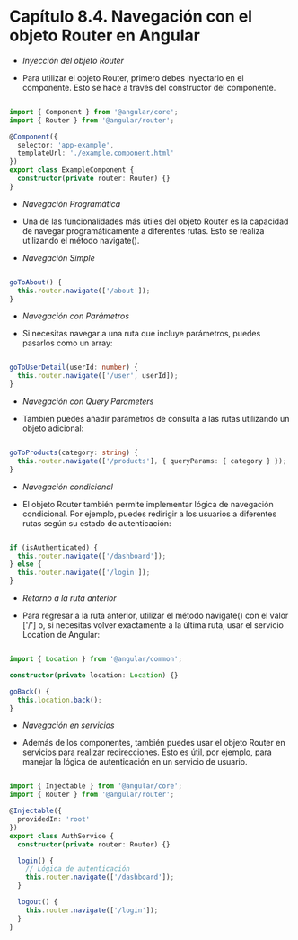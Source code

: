 # Capítulo 8.4. Navegación con el objeto Router en Angular

- *Inyección del objeto Router*

- Para utilizar el objeto Router, primero debes inyectarlo en el componente. Esto se hace a través del constructor del componente.

```typescript

import { Component } from '@angular/core';
import { Router } from '@angular/router';

@Component({
  selector: 'app-example',
  templateUrl: './example.component.html'
})
export class ExampleComponent {
  constructor(private router: Router) {}
}

```

- *Navegación Programática*

- Una de las funcionalidades más útiles del objeto Router es la capacidad de navegar programáticamente a diferentes rutas. Esto se realiza utilizando el método navigate().

- *Navegación Simple*
```typescript

goToAbout() {
  this.router.navigate(['/about']);
}
```

- *Navegación con Parámetros*

- Si necesitas navegar a una ruta que incluye parámetros, puedes pasarlos como un array:

```typescript

goToUserDetail(userId: number) {
  this.router.navigate(['/user', userId]);
}
```

- *Navegación con Query Parameters*

- También puedes añadir parámetros de consulta a las rutas utilizando un objeto adicional:

```typescript

goToProducts(category: string) {
  this.router.navigate(['/products'], { queryParams: { category } });
}
```
- *Navegación condicional*

- El objeto Router también permite implementar lógica de navegación condicional. Por ejemplo, puedes redirigir a los usuarios a diferentes rutas según su estado de autenticación:

```typescript

if (isAuthenticated) {
  this.router.navigate(['/dashboard']);
} else {
  this.router.navigate(['/login']);
}
```

- *Retorno a la ruta anterior*

- Para regresar a la ruta anterior, utilizar el método navigate() con el valor ['/'] o, si necesitas volver exactamente a la última ruta, usar el servicio Location de Angular:

```typescript

import { Location } from '@angular/common';

constructor(private location: Location) {}

goBack() {
  this.location.back();
}
```

- *Navegación en servicios*

- Además de los componentes, también puedes usar el objeto Router en servicios para realizar redirecciones. Esto es útil, por ejemplo, para manejar la lógica de autenticación en un servicio de usuario.

```typescript

import { Injectable } from '@angular/core';
import { Router } from '@angular/router';

@Injectable({
  providedIn: 'root'
})
export class AuthService {
  constructor(private router: Router) {}

  login() {
    // Lógica de autenticación
    this.router.navigate(['/dashboard']);
  }

  logout() {
    this.router.navigate(['/login']);
  }
}
```

